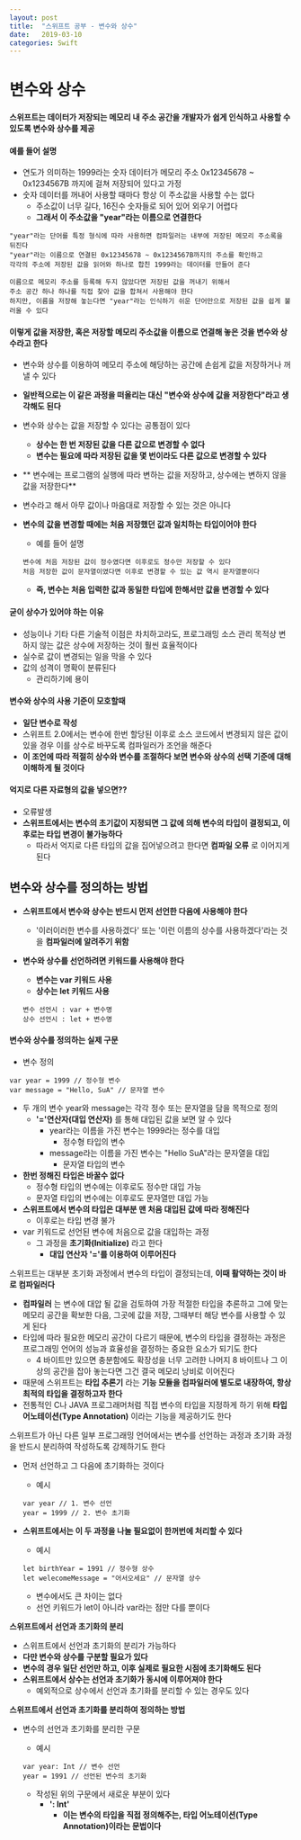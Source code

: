 ```yaml
---
layout: post
title:  "스위프트 공부 - 변수와 상수"
date:   2019-03-10
categories: Swift
---
```


# 변수와 상수

#### 스위프트는 데이터가 저장되는 메모리 내 주소 공간을 개발자가 쉽게 인식하고 사용할 수 있도록 변수와 상수를 제공

#### 예를 들어 설명
- 연도가 의미하는 1999라는 숫자 데이터가 메모리 주소 0x12345678 ~ 0x1234567B 까지에 걸쳐 저장되어 있다고 가정
- 숫자 데이터를 꺼내어 사용할 때마다 항상 이 주소값을 사용할 수는 없다
    - 주소값이 너무 길다, 16진수 숫자들로 되어 있어 외우기 어렵다
    - **그래서 이 주소값을 "year"라는 이름으로 연결한다**

```
"year"라는 단어를 특정 형식에 따라 사용하면 컴파일러는 내부에 저장된 메모리 주소록을 뒤진다
"year"라는 이름으로 연결된 0x12345678 ~ 0x1234567B까지의 주소를 확인하고
각각의 주소에 저장된 값을 읽어와 하나로 합친 1999라는 데이터를 만들어 준다
```

```
이름으로 메모리 주소를 등록해 두지 않았다면 저장된 값을 꺼내기 위해서
주소 공간 하나 하나를 직접 찾아 값을 합쳐서 사용해야 한다
하지만, 이름을 저장해 놓는다면 "year"라는 인식하기 쉬운 단어만으로 저장된 값을 쉽게 불러올 수 있다
```

#### 이렇게 값을 저장한, 혹은 저장할 메모리 주소값을 이름으로 연결해 놓은 것을 변수와 상수라고 한다

- 변수와 상수를 이용하여 메모리 주소에 해당하는 공간에 손쉽게 값을 저장하거나 꺼낼 수 있다
- **일반적으로는 이 같은 과정을 떠올리는 대신 "변수와 상수에 값을 저장한다"라고 생각해도 된다**
- 변수와 상수는 값을 저장할 수 있다는 공통점이 있다
    - **상수는 한 번 저장된 값을 다른 값으로 변경할 수 없다**
    - **변수는 필요에 따라 저장된 값을 몇 번이라도 다른 값으로 변경할 수 있다**
- ** 변수에는 프로그램의 실행에 따라 변하는 값을 저장하고, 상수에는 변하지 않을 값을 저장한다**
- 변수라고 해서 아무 값이나 마음대로 저장할 수 있는 것은 아니다
- **변수의 값을 변경할 때에는 처음 저장했던 값과 일치하는 타입이어야 한다**
    - 예를 들어 설명
    
    ```
    변수에 처음 저장된 값이 정수였다면 이후로도 정수만 저장할 수 있다
    처음 저장한 값이 문자열이였다면 이후로 변경할 수 있는 값 역시 문자열뿐이다
    ```
    - **즉, 변수는 처음 입력한 값과 동일한 타입에 한해서만 값을 변경할 수 있다**

#### 굳이 상수가 있어야 하는 이유
- 성능이나 기타 다른 기술적 이점은 차치하고라도, 프로그래밍 소스 관리 목적상 변하지 않는 값은 상수에 저장하는 것이 훨씬 효율적이다
- 실수로 값이 변경되는 일을 막을 수 있다
- 값의 성격이 명확이 분류된다
    - 관리하기에 용이

#### 변수와 상수의 사용 기준이 모호할때
- **일단 변수로 작성**
- 스위프트 2.0에서는 변수에 한번 할당된 이후로 소스 코드에서 변경되지 않은 값이 있을 경우 이를 상수로 바꾸도록 컴파일러가 조언을 해준다
- **이 조언에 따라 적절히 상수와 변수를 조절하다 보면 변수와 상수의 선택 기준에 대해 이해하게 될 것이다**

#### 억지로 다른 자료형의 값을 넣으면??
- 오류발생
- **스위프트에서는 변수의 초기값이 지정되면 그 값에 의해 변수의 타입이 결정되고, 이후로는 타입 변경이 불가능하다**
    - 따라서 억지로 다른 타입의 값을 집어넣으려고 한다면 **컴파일 오류** 로 이어지게 된다

## 변수와 상수를 정의하는 방법

- **스위프트에서 변수와 상수는 반드시 먼저 선언한 다음에 사용해야 한다**
    - '이러이러한 변수를 사용하겠다' 또는 '이런 이름의 상수를 사용하겠다'라는 것을 **컴파일러에 알려주기 위함**
- **변수와 상수를 선언하려면 키워드를 사용해야 한다**
    - **변수는 var 키워드 사용**
    - **상수는 let 키워드 사용**
    
    ```
    변수 선언시 : var + 변수명
    상수 선언시 : let + 변수명
    ```

#### 변수와 상수를 정의하는 실제 구문
- 변수 정의

```
var year = 1999 // 정수형 변수
var message = "Hello, SuA" // 문자열 변수
```

- 두 개의 변수 year와 message는 각각 정수 또는 문자열을 담을 목적으로 정의
    - **'='연산자(대입 연산자)** 를 통해 대입된 값을 보면 알 수 있다
        - year라는 이름을 가진 변수는 1999라는 정수를 대입
            - 정수형 타입의 변수
        - message라는 이름을 가진 변수는 "Hello SuA"라는 문자열을 대입
            - 문자열 타입의 변수
- **한번 정해진 타입은 바꿀수 없다**
    - 정수형 타입의 변수에는 이후로도 정수만 대입 가능
    - 문자열 타입의 변수에는 이후로도 문자열만 대입 가능
- **스위프트에서 변수의 타입은 대부분 맨 처음 대입된 값에 따라 정해진다**
    - 이후로는 타입 변경 불가
- var 키워드로 선언된 변수에 처음으로 값을 대입하는 과정
    - 그 과정을 **초기화(Initialize)** 라고 한다
        - **대입 연산자 '='를 이용하여 이루어진다**

스위프트는 대부분 초기화 과정에서 변수의 타입이 결정되는데, **이때 활약하는 것이 바로 컴파일러다**
- **컴파일러** 는 변수에 대압 될 값을 검토하여 가장 적절한 타입을 추론하고 그에 맞는 메모리 공간을 확보한 다음, 그곳에 값을 저장, 그때부터 해당 변수를 사용할 수 있게 된다
- 타입에 따라 필요한 메모리 공간이 다르기 때문에, 변수의 타입을 결정하는 과정은 프로그래밍 언어의 성능과 효율성을 결정하는 중요한 요소가 되기도 한다
    - 4 바이트만 있으면 충분함에도 확장성을 너무 고려한 나머지 8 바이트나 그 이상의 공간을 잡아 놓는다면 그건 결국 메모리 낭비로 이어진다
- 때문에 스위프트는 **타입 추론기** 라는 **기능 모듈을 컴파일러에 별도로 내장하여, 항상 최적의 타입을 결정하고자 한다**
- 전통적인 C나 JAVA 프로그래머처럼 직접 변수의 타입을 지정하게 하기 위해 **타입 어노테이션(Type Annotation)** 이라는 기능을 제공하기도 한다 

스위프트가 아닌 다른 일부 프로그래밍 언어에서는 변수를 선언하는 과정과 초기화 과정을 반드시 분리하여 작성하도록 강제하기도 한다
- 먼저 선언하고 그 다음에 초기화하는 것이다
    - 예시
    
    ```
    var year // 1. 변수 선언
    year = 1999 // 2. 변수 초기화
    ```
    
- **스위프트에서는 이 두 과정을 나눌 필요없이 한꺼번에 처리할 수 있다**
    - 예시
    
    ```
    let birthYear = 1991 // 정수형 상수 
    let welecomeMessage = "어서오세요" // 문자열 상수
    ```
    
    - 변수에서도 큰 차이는 없다
    - 선언 키워드가 let이 아니라 var라는 점만 다를 뿐이다

**스위프트에서 선언과 초기화의 분리**
- 스위프트에서 선언과 초기화의 분리가 가능하다
- **다만 변수와 상수를 구분할 필요가 있다**
- **변수의 경우 일단 선언만 하고, 이후 실제로 필요한 시점에 초기화해도 된다**
- **스위프트에서 상수는 선언과 초기화가 동시에 이루어져야 한다**
    - 예외적으로 상수에서 선언과 초기화를 분리할 수 있는 경우도 있다

**스위프트에서 선언과 초기화를 분리하여 정의하는 방법**
- 변수의 선언과 초기화를 분리한 구문
    - 예시
    
    ```
    var year: Int // 변수 선언
    year = 1991 // 선언된 변수의 초기화
    ```
    
    - 작성된 위의 구문에서 새로운 부분이 있다
        - **': Int'**
            - **이는 변수의 타입을 직접 정의해주는, 타입 어노테이션(Type Annotation)이라는 문법이다**

